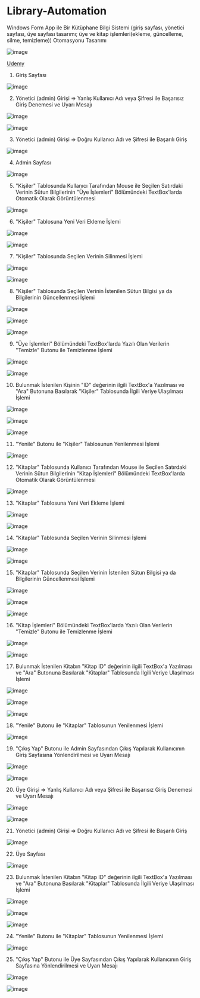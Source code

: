 # Library-Automation
Windows Form App ile Bir Kütüphane Bilgi Sistemi (giriş sayfası, yönetici sayfası, üye sayfası tasarımı; üye ve kitap işlemleri(ekleme, güncelleme, silme, temizleme)) Otomasyonu Tasarımı

![image](https://github.com/aliylmztr/MiniATM/assets/123991935/3fa5e9fc-1204-4dc2-909d-299d60362699)

<a href="https://www.udemy.com/">Udemy </a>

1. Giriş Sayfası

![image](https://github.com/aliylmztr/Library-Automation/assets/123991935/c97f8572-0383-4d15-932a-c56a8bd622fa)

2. Yönetici (admin) Girişi => Yanlış Kullanıcı Adı veya Şifresi ile Başarısız Giriş Denemesi ve Uyarı Mesajı

![image](https://github.com/aliylmztr/Library-Automation/assets/123991935/735cbef9-718a-4a3b-ad88-68c3142884dc)

![image](https://github.com/aliylmztr/Library-Automation/assets/123991935/81986742-979f-420f-84e6-f10d0814fc0f)

3. Yönetici (admin) Girişi => Doğru Kullanıcı Adı ve Şifresi ile Başarılı Giriş

![image](https://github.com/aliylmztr/Library-Automation/assets/123991935/2e3f767f-5434-4652-bdc7-4fdab7e550ba)

4. Admin Sayfası

![image](https://github.com/aliylmztr/Library-Automation/assets/123991935/f93e2473-1b1f-4a86-b5bd-f42449ebab0a)

5. "Kişiler" Tablosunda Kullanıcı Tarafından Mouse ile Seçilen Satırdaki Verinin Sütun Bilgilerinin "Üye İşlemleri" Bölümündeki TextBox'larda Otomatik Olarak Görüntülenmesi

![image](https://github.com/aliylmztr/Library-Automation/assets/123991935/79aea582-3daf-4ff0-bb8d-cdf38f83feb5)

6. "Kişiler" Tablosuna Yeni Veri Ekleme İşlemi

![image](https://github.com/aliylmztr/Library-Automation/assets/123991935/24336ed7-c36f-4a64-90d4-d927bcb70536)

![image](https://github.com/aliylmztr/Library-Automation/assets/123991935/ed33040b-e591-44ac-99a4-3bfbc65a2c0b)

7. "Kişiler" Tablosunda Seçilen Verinin Silinmesi İşlemi

![image](https://github.com/aliylmztr/Library-Automation/assets/123991935/7cbafb56-f29a-47b3-8f67-ebfc47207c5e)

![image](https://github.com/aliylmztr/Library-Automation/assets/123991935/5e961daa-9c5f-4f43-9ea2-0ba366de5124)

8. "Kişiler" Tablosunda Seçilen Verinin İstenilen Sütun Bilgisi ya da Bilgilerinin Güncellenmesi İşlemi

![image](https://github.com/aliylmztr/Library-Automation/assets/123991935/51a93a78-e916-40e9-a651-01a30e1b620d)

![image](https://github.com/aliylmztr/Library-Automation/assets/123991935/eebfc01a-6a84-4b80-9c15-db7eef939529)

![image](https://github.com/aliylmztr/Library-Automation/assets/123991935/6f0dda19-7da0-43b4-8457-e8d3f0d4b4f2)

9. "Üye İşlemleri" Bölümündeki TextBox'larda Yazılı Olan Verilerin "Temizle" Butonu ile Temizlenme İşlemi

![image](https://github.com/aliylmztr/Library-Automation/assets/123991935/32a4a4e9-9516-487a-887d-306706a729ca)

![image](https://github.com/aliylmztr/Library-Automation/assets/123991935/829ff9a0-c260-4483-b8ce-3b07f879a72d)

10. Bulunmak İstenilen Kişinin "ID" değerinin ilgili TextBox'a Yazılması ve "Ara" Butonuna Basılarak "Kişiler" Tablosunda İlgili Veriye Ulaşılması İşlemi

![image](https://github.com/aliylmztr/Library-Automation/assets/123991935/6f14560b-7c82-44b6-aeac-a7753d99f309)

![image](https://github.com/aliylmztr/Library-Automation/assets/123991935/38cabb42-cfc1-4174-950c-aed4a3ac3601)

![image](https://github.com/aliylmztr/Library-Automation/assets/123991935/0e6be394-0c68-4823-917c-7410bcf1675e)

11. "Yenile" Butonu ile "Kişiler" Tablosunun Yenilenmesi İşlemi

![image](https://github.com/aliylmztr/Library-Automation/assets/123991935/3f85c5b3-737d-49d7-9d7f-92bcc8e64d43)

12. "Kitaplar" Tablosunda Kullanıcı Tarafından Mouse ile Seçilen Satırdaki Verinin Sütun Bilgilerinin "Kitap İşlemleri" Bölümündeki TextBox'larda Otomatik Olarak Görüntülenmesi

![image](https://github.com/aliylmztr/Library-Automation/assets/123991935/9c612e79-ced8-4fb5-a371-755b4f46242b)

13. "Kitaplar" Tablosuna Yeni Veri Ekleme İşlemi

![image](https://github.com/aliylmztr/Library-Automation/assets/123991935/983c6045-2a08-427d-a304-6ce9b5f75107)

![image](https://github.com/aliylmztr/Library-Automation/assets/123991935/6c00023b-4559-4924-8784-02cc163e0c3f)

14. "Kitaplar" Tablosunda Seçilen Verinin Silinmesi İşlemi

![image](https://github.com/aliylmztr/Library-Automation/assets/123991935/ce4c7922-a514-4e01-b029-0aeb186a3690)

![image](https://github.com/aliylmztr/Library-Automation/assets/123991935/d5819a2d-3a6e-4d6e-bd8a-f7a3f80ac103)

15. "Kitaplar" Tablosunda Seçilen Verinin İstenilen Sütun Bilgisi ya da Bilgilerinin Güncellenmesi İşlemi

![image](https://github.com/aliylmztr/Library-Automation/assets/123991935/8a3307ef-77ab-4323-88f5-5bd6dd3e22fa)

![image](https://github.com/aliylmztr/Library-Automation/assets/123991935/bcaf5f3a-01a8-49da-b44a-3931f5b89922)

![image](https://github.com/aliylmztr/Library-Automation/assets/123991935/b8b91dd1-bcdd-467d-af1c-5a963150c7f0)

16. "Kitap İşlemleri" Bölümündeki TextBox'larda Yazılı Olan Verilerin "Temizle" Butonu ile Temizlenme İşlemi

![image](https://github.com/aliylmztr/Library-Automation/assets/123991935/d27b6e49-d9fa-4f8f-a1b9-4af4b1e52033)

![image](https://github.com/aliylmztr/Library-Automation/assets/123991935/68a446e0-6156-4e4f-86bd-0fb0aedc59bc)

17. Bulunmak İstenilen Kitabın "Kitap ID" değerinin ilgili TextBox'a Yazılması ve "Ara" Butonuna Basılarak "Kitaplar" Tablosunda İlgili Veriye Ulaşılması İşlemi

![image](https://github.com/aliylmztr/Library-Automation/assets/123991935/eb51435c-f09a-4108-b1ae-7871059137aa)

![image](https://github.com/aliylmztr/Library-Automation/assets/123991935/e0419f59-eb1b-4ac7-857b-73587098161d)

![image](https://github.com/aliylmztr/Library-Automation/assets/123991935/6502918c-eb27-498a-afe3-f6f6ad6b08d2)

18. "Yenile" Butonu ile "Kitaplar" Tablosunun Yenilenmesi İşlemi

![image](https://github.com/aliylmztr/Library-Automation/assets/123991935/b737df68-f830-4f63-870c-32556b40027b)

19. "Çıkış Yap" Butonu ile Admin Sayfasından Çıkış Yapılarak Kullanıcının Giriş Sayfasına Yönlendirilmesi ve Uyarı Mesajı

![image](https://github.com/aliylmztr/Library-Automation/assets/123991935/29e18fcc-4df6-4e17-a99f-fdf0d934e64b)

![image](https://github.com/aliylmztr/Library-Automation/assets/123991935/f222c6ff-ea4a-4336-a50d-f8c4f34aa872)

20. Üye Girişi => Yanlış Kullanıcı Adı veya Şifresi ile Başarısız Giriş Denemesi ve Uyarı Mesajı

![image](https://github.com/aliylmztr/Library-Automation/assets/123991935/e9088d4e-5b94-4aeb-992e-a051b7ad15d0)

![image](https://github.com/aliylmztr/Library-Automation/assets/123991935/9074dc13-ce09-4d29-a032-cdb7c0459e14)

21. Yönetici (admin) Girişi => Doğru Kullanıcı Adı ve Şifresi ile Başarılı Giriş

![image](https://github.com/aliylmztr/Library-Automation/assets/123991935/2f513ccc-e0a9-40ae-90e3-8ac65e415ac0)

22. Üye Sayfası

![image](https://github.com/aliylmztr/Library-Automation/assets/123991935/f2717565-5be5-4349-ba58-972ec90a834d)

23. Bulunmak İstenilen Kitabın "Kitap ID" değerinin ilgili TextBox'a Yazılması ve "Ara" Butonuna Basılarak "Kitaplar" Tablosunda İlgili Veriye Ulaşılması İşlemi

![image](https://github.com/aliylmztr/Library-Automation/assets/123991935/0f2a5130-7864-4dbb-b030-2e5caddcb43e)

![image](https://github.com/aliylmztr/Library-Automation/assets/123991935/a7193b85-c305-48ca-8319-a224f9a82888)

![image](https://github.com/aliylmztr/Library-Automation/assets/123991935/9c7c9658-2bd0-4e87-bb24-65fb26086f3b)

24. "Yenile" Butonu ile "Kitaplar" Tablosunun Yenilenmesi İşlemi

![image](https://github.com/aliylmztr/Library-Automation/assets/123991935/94820ac6-f5a9-4abc-bc40-56ae30705615)

25. "Çıkış Yap" Butonu ile Üye Sayfasından Çıkış Yapılarak Kullanıcının Giriş Sayfasına Yönlendirilmesi ve Uyarı Mesajı

![image](https://github.com/aliylmztr/Library-Automation/assets/123991935/375fbba6-edc6-490a-83f2-e609cece5519)

![image](https://github.com/aliylmztr/Library-Automation/assets/123991935/70c1ab82-f860-481c-81d7-b12eac9f40f9)


